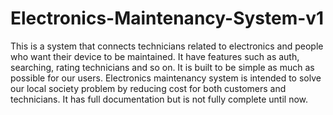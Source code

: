 # Electronics-Maintenancy-System-v1

This is a system that connects technicians related to electronics and people who want their device to be maintained. 
It have features such as auth, searching, rating technicians and so on. 
It is built to be simple as much as possible for our users. 
Electronics maintenancy system is intended to solve our local society problem by reducing cost for both customers and technicians.
It has full documentation but is not fully complete until now.
